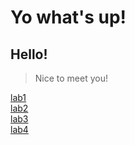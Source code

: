 # Yo what's up!
## Hello!
> Nice to meet you!

[lab1](lab1.md)<br />
[lab2](lab2/lab2.md)<br />
[lab3](lab3.md)<br />
[lab4](lab4.md)
